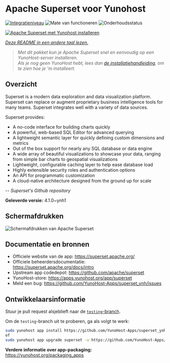 <!--
NB: Deze README is automatisch gegenereerd door <https://github.com/YunoHost/apps/tree/master/tools/readme_generator>
Hij mag NIET handmatig aangepast worden.
-->

# Apache Superset voor Yunohost

[![Integratieniveau](https://dash.yunohost.org/integration/superset.svg)](https://ci-apps.yunohost.org/ci/apps/superset/) ![Mate van functioneren](https://ci-apps.yunohost.org/ci/badges/superset.status.svg) ![Onderhoudsstatus](https://ci-apps.yunohost.org/ci/badges/superset.maintain.svg)

[![Apache Superset met Yunohost installeren](https://install-app.yunohost.org/install-with-yunohost.svg)](https://install-app.yunohost.org/?app=superset)

*[Deze README in een andere taal lezen.](./ALL_README.md)*

> *Met dit pakket kun je Apache Superset snel en eenvoudig op een YunoHost-server installeren.*  
> *Als je nog geen YunoHost hebt, lees dan [de installatiehandleiding](https://yunohost.org/install), om te zien hoe je 'm installeert.*

## Overzicht

Superset is a modern data exploration and data visualization platform. Superset can replace or augment proprietary business intelligence tools for many teams. Superset integrates well with a variety of data sources.

Superset provides:

- A no-code interface for building charts quickly
- A powerful, web-based SQL Editor for advanced querying
- A lightweight semantic layer for quickly defining custom dimensions and metrics
- Out of the box support for nearly any SQL database or data engine
- A wide array of beautiful visualizations to showcase your data, ranging from simple bar charts to geospatial visualizations
- Lightweight, configurable caching layer to help ease database load
- Highly extensible security roles and authentication options
- An API for programmatic customization
- A cloud-native architecture designed from the ground up for scale

*-- Superset's Github repository*


**Geleverde versie:** 4.1.0~ynh1

## Schermafdrukken

![Schermafdrukken van Apache Superset](./doc/screenshots/explore.jpg)

## Documentatie en bronnen

- Officiele website van de app: <https://superset.apache.org/>
- Officiele beheerdersdocumentatie: <https://superset.apache.org/docs/intro>
- Upstream app codedepot: <https://github.com/apache/superset>
- YunoHost-store: <https://apps.yunohost.org/app/superset>
- Meld een bug: <https://github.com/YunoHost-Apps/superset_ynh/issues>

## Ontwikkelaarsinformatie

Stuur je pull request alsjeblieft naar de [`testing`-branch](https://github.com/YunoHost-Apps/superset_ynh/tree/testing).

Om de `testing`-branch uit te proberen, ga als volgt te werk:

```bash
sudo yunohost app install https://github.com/YunoHost-Apps/superset_ynh/tree/testing --debug
of
sudo yunohost app upgrade superset -u https://github.com/YunoHost-Apps/superset_ynh/tree/testing --debug
```

**Verdere informatie over app-packaging:** <https://yunohost.org/packaging_apps>
